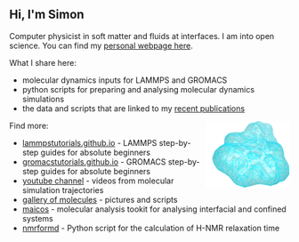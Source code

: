 ## Hi, I'm Simon

Computer physicist in soft matter and fluids at interfaces. I am into open science. You can find my [personal webpage here](https://simongravelle.github.io/).

What I share here:

- molecular dynamics inputs for LAMMPS and GROMACS
- python scripts for preparing and analysing molecular dynamics simulations
- the data and scripts that are linked to my [recent publications](https://github.com/simongravelle/publication-data)

<a href="webp">
  <img src="https://raw.githubusercontent.com/simongravelle/gallery/main/docs/images/2023-09-17-luteolin/luteolin-dark.png" align="right" width="30%"/>
</a>

Find more:

- [lammpstutorials.github.io](https://lammpstutorials.github.io/) - LAMMPS step-by-step guides for absolute beginners
- [gromacstutorials.github.io](https://gromacstutorials.github.io/) - GROMACS step-by-step guides for absolute beginners
- [youtube channel](https://www.youtube.com/c/SimonGravelle) - videos from molecular simulation trajectories
- [gallery of molecules](https://github.com/simongravelle/gallery) - pictures and scripts
- [maicos](https://maicos-devel.gitlab.io/maicos/index.html) - molecular analysis tookit for analysing interfacial and confined systems
- [nmrformd](https://nmrformd.readthedocs.io) - Python script for the calculation of H-NMR relaxation time 

<!--

[![YouTube Channel Views](https://img.shields.io/youtube/channel/views/UCLmK_9wpyLVpcP7BPgN6BIw?label=youtube%20views&style=plastic)](https://www.youtube.com/c/SimonGravelle) [![YouTube Channel Subscribers](https://img.shields.io/youtube/channel/subscribers/UCLmK_9wpyLVpcP7BPgN6BIw?label=youtube%20subscribers&style=plastic)](https://www.youtube.com/c/SimonGravelle) 

<a href="lammpstutorials.github.io" style="text-decoration:none">lammpstutorials.github.io</a>


[![Mathieu's GitHub stats](https://github-readme-stats.vercel.app/api?username=simongravelle)](https://github.com/anuraghazra/github-readme-stats)

-->
